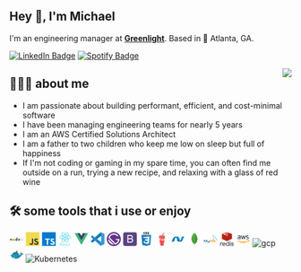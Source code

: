 <h2>Hey 👋, I'm Michael</h2>
<p>I'm an engineering manager at <strong><a href="https://www.greenlight.com/">Greenlight</a></strong>. Based in 🍑 Atlanta, GA.</p>

<p><a href="https://www.linkedin.com/in/michael-villarreal-b89b1165/"><img src="https://img.shields.io/badge/-@michael%20villarreal-0077B5?style=flat-square&amp;labelColor=0077B5&amp;logo=LinkedIn&amp;link=https://www.linkedin.com/in/michael-villarreal-b89b1165/" alt="LinkedIn Badge"></a> <a href="https://open.spotify.com/user/1262446709"><img src="https://img.shields.io/badge/-@michael%20villarreal-1ED760?style=flat-square&amp;labelColor=fff&amp;logo=Spotify&amp;link=https://open.spotify.com/user/1262446709" alt="Spotify Badge"></a></p>
<img align="right" src="https://media1.giphy.com/media/13HgwGsXF0aiGY/giphy.gif" />
<h2>👨🏽‍💻 about me</h2>
<ul>
<li>I am passionate about building performant, efficient, and cost-minimal software</li>
<li>I have been managing engineering teams for nearly 5 years</li>
<li>I am an AWS Certified Solutions Architect</li>
<li>I am a father to two children who keep me low on sleep but full of happiness</li>
<li>If I'm not coding or gaming in my spare time, you can often find me outside on a run, trying a new recipe, and relaxing with a glass of red wine</li>
</ul>
<h2>🛠 some tools that i use or enjoy</h2>
<p align="left">
<img src="https://raw.githubusercontent.com/devicons/devicon/master/icons/nodejs/nodejs-original-wordmark.svg" alt="nodejs" width="25" height="25" />
<img src="https://raw.githubusercontent.com/devicons/devicon/master/icons/javascript/javascript-original.svg" alt="javascript" width="25" height="25" />
<img src="https://raw.githubusercontent.com/devicons/devicon/master/icons/typescript/typescript-original.svg" alt="typescript" width="25" height="25" />
<img src="https://raw.githubusercontent.com/devicons/devicon/master/icons/react/react-original-wordmark.svg" alt="react" width="25" height="25" />
<img src="https://raw.githubusercontent.com/devicons/devicon/master/icons/vuejs/vuejs-original.svg" alt="vue" width="25" height="25" />
<img src="https://raw.githubusercontent.com/devicons/devicon/master/icons/vscode/vscode-original.svg" alt="vs-code" width="25" height="25" />
<img src="https://raw.githubusercontent.com/devicons/devicon/master/icons/gatsby/gatsby-original.svg" alt="gatsby" width="25" height="25" />
<img src="https://raw.githubusercontent.com/devicons/devicon/master/icons/bootstrap/bootstrap-plain.svg" alt="bootstrap" width="25" height="25" />
<img src="https://raw.githubusercontent.com/devicons/devicon/master/icons/css3/css3-original-wordmark.svg" alt="css3" width="25" height="25" />
<img src="https://raw.githubusercontent.com/devicons/devicon/master/icons/gulp/gulp-plain.svg" alt="gulp" width="25" height="25" />
<img src="https://raw.githubusercontent.com/devicons/devicon/master/icons/dot-net/dot-net-original.svg" alt=".NET" width="25" height="25" />
<img src="https://raw.githubusercontent.com/devicons/devicon/master/icons/mongodb/mongodb-original.svg" alt="mongodb" width="25" height="25" />
<img src="https://raw.githubusercontent.com/devicons/devicon/master/icons/mysql/mysql-original-wordmark.svg" alt="mysql" width="25" height="25" />
<img src="https://raw.githubusercontent.com/devicons/devicon/master/icons/redis/redis-original-wordmark.svg" alt="redis" width="25" height="25" />
<img src="https://raw.githubusercontent.com/github/explore/80688e429a7d4ef2fca1e82350fe8e3517d3494d/topics/aws/aws.png" alt="aws" width="25" height="25" />
<img src="https://www.vectorlogo.zone/logos/google_cloud/google_cloud-icon.svg" alt="gcp" width="25" height="25" />
<img src="https://raw.githubusercontent.com/devicons/devicon/master/icons/docker/docker-original.svg" alt="Docker" width="25" height="25" />
<img src="https://www.vectorlogo.zone/logos/kubernetes/kubernetes-icon.svg" alt="Kubernetes" width="25" height="25" />
  
</p>
